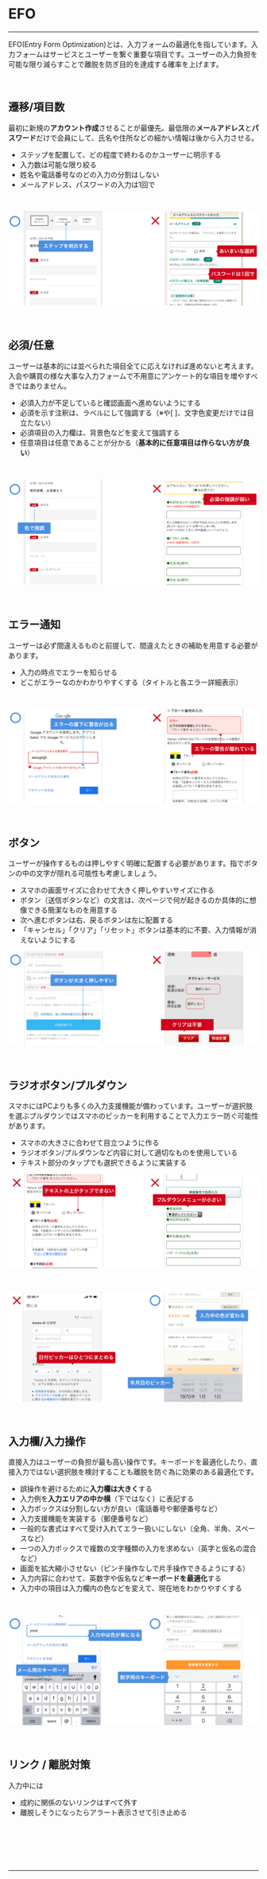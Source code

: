# EFO 

---

EFO(Entry Form Optimization)とは、入力フォームの最適化を指しています。入力フォームはサービスとユーザーを繋ぐ重要な項目です。ユーザーの入力負担を可能な限り減らすことで離脱を防ぎ目的を達成する確率を上げます。


&nbsp;
&nbsp;

## 遷移/項目数

最初に新規の**アカウント作成**させることが最優先。最低限の**メールアドレス**と**パスワード**だけで会員にして、氏名や住所などの細かい情報は後から入力させる。

* ステップを配置して、どの程度で終わるのかユーザーに明示する
* 入力数は可能な限り絞る
* 姓名や電話番号なのどの入力の分割はしない
* メールアドレス、パスワードの入力は1回で

&nbsp;

![](img/efo01.png)



&nbsp;
&nbsp;


## 必須/任意

ユーザーは基本的には並べられた項目全てに応えなければ進めないと考えます。入会や購買の様な大事な入力フォームで不用意にアンケート的な項目を増やすべきではありません。

* 必須入力が不足していると確認画面へ進めないようにする
* 必須を示す注釈は、ラベルにして強調する（※や[ ]、文字色変更だけでは目立たない）
* 必須項目の入力欄は、背景色などを変えて強調する
* 任意項目は任意であることが分かる（**基本的に任意項目は作らない方が良い**）

&nbsp;

![](img/efo03.png)




&nbsp;
&nbsp;

## エラー通知

ユーザーは必ず間違えるものと前提して、間違えたときの補助を用意する必要があります。


* 入力の時点でエラーを知らせる
* どこがエラーなのかわかりやすくする（タイトルと各エラー詳細表示）

&nbsp;

![](img/efo05.png)


&nbsp;
&nbsp;

## ボタン

ユーザーが操作するものは押しやすく明確に配置する必要があります。指でボタンの中の文字が隠れる可能性も考慮しましょう。

* スマホの画面サイズに合わせて大きく押しやすいサイズに作る
* ボタン（送信ボタンなど）の文言は、次ページで何が起きるのか具体的に想像できる簡潔なものを用意する
* 次へ進むボタンは右、戻るボタンは左に配置する
* 「キャンセル」「クリア」「リセット」ボタンは基本的に不要、入力情報が消えないようにする

![](img/efo06.png)

&nbsp;
&nbsp;

## ラジオボタン/プルダウン

スマホにはPCよりも多くの入力支援機能が備わっています。ユーザーが選択肢を選ぶプルダウンではスマホのピッカーを利用することで入力エラー防ぐ可能性があります。


* スマホの大きさに合わせて目立つように作る
* ラジオボタン/プルダウンなど内容に対して適切なものを使用している
* テキスト部分のタップでも選択できるように実装する

![](img/efo07.png)

&nbsp;

![](img/efo08.png)

&nbsp;
&nbsp;

##  入力欄/入力操作

直接入力はユーザーの負担が最も高い操作です。キーボードを最適化したり、直接入力ではない選択肢を検討することも離脱を防ぐ為に効果のある最適化です。

* 誤操作を避けるために**入力欄は大きく**する
* 入力例を**入力エリアの中か横**（下ではなく）に表記する
* 入力ボックスは分割しない方が良い（電話番号や郵便番号など）
* 入力支援機能を実装する（郵便番号など）
* 一般的な書式はすべて受け入れてエラー扱いにしない（全角、半角、スペースなど）
* 一つの入力ボックスで複数の文字種類の入力を求めない（英字と仮名の混合など）
* 画面を拡大縮小させない（ピンチ操作なしで片手操作できるようにする）
* 入力内容に合わせて、英数字や仮名など**キーボードを最適化**する
* 入力中の項目は入力欄内の色などを変えて、現在地をわかりやすくする

&nbsp;


![](img/efo09.png)


&nbsp;
&nbsp;

## リンク / 離脱対策

入力中には

* 成約に関係のないリンクはすべて外す
* 離脱しそうになったらアラート表示させて引き止める

&nbsp;
&nbsp;





&nbsp;
&nbsp;



&nbsp;
&nbsp;


---


<!--###  出典

[【EFO対策】入力フォーム最適化に必須の9つのルール](https://sinap.jp/blog/2015/04/efo02.html)

-->